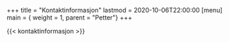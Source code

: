 +++
title = "Kontaktinformasjon"
lastmod = 2020-10-06T22:00:00
[menu]
main = { weight = 1, parent = "Petter"}
+++

{{< kontaktinformasjon >}}
